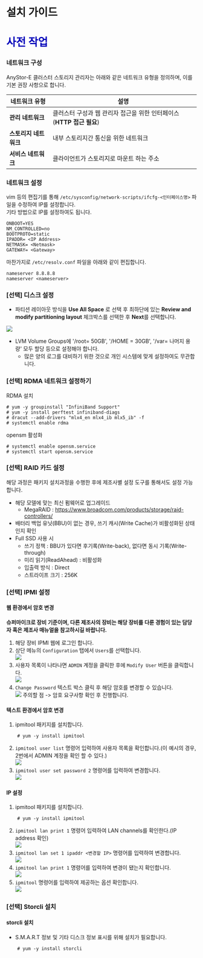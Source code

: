 설치 가이드
====

<span style="color:#0000BB">사전 작업</span>
====

### 네트워크 구성

AnyStor-E 클러스터 스토리지 관리자는 아래와 같은 네트워크 유형을 정의하며, 이를 기본 권장 사항으로 합니다.

|  네트워크 유형            |  설명                                                                      |
| --------------------------|----------------------------------------------------------------------------|
|   **관리 네트워크**       | 클러스터 구성과 웹 관리자 접근을 위한 인터페이스 (**HTTP 접근 필요**) |
|   **스토리지 네트워크**   | 내부 스토리지간 통신을 위한 네트워크                                       |
|   **서비스 네트워크**     | 클라이언트가 스토리지로 마운트 하는 주소                                   |

### 네트워크 설정

vim 등의 편집기를 통해 `/etc/sysconfig/network-scripts/ifcfg-<인터페이스명>` 파일을 수정하여 IP를 설정합니다.  
기타 방법으로 IP를 설정하여도 됩니다.

    ONBOOT=YES
    NM_CONTROLLED=no
    BOOTPROTO=static
    IPADDR= <IP Address>
    NETMASK= <Netmask>
    GATEWAY= <Gateway>

마찬가지로 `/etc/resolv.conf` 파일을 아래와 같이 편집합니다.

    nameserver 8.8.8.8
    nameserver <nameserver>

### [선택] 디스크 설정

-   파티션 레이아웃 방식을 **Use All Space** 로 선택 후 최하단에 있는
    **Review and modify partitioning layout** 체크박스를 선택한 후
    **Next**를 선택합니다.

![](./images/centos_partition1.PNG)

-   LVM Volume Groups에 '/root= 50GB', '/HOME = 30GB', '/var= 나머지 용량'
    모두 할당 등으로 설정해야 합니다. 
    - 많은 양의 로그를 대비하기 위한 것으로 개인 시스템에 맞게 설정하여도 무관합니다.

### [선택] RDMA 네트워크 설정하기

RDMA 설치

    # yum -y groupinstall "InfiniBand Support"
    # yum -y install perftest infiniband-diags
    # dracut --add-drivers "mlx4_en mlx4_ib mlx5_ib" -f
    # systemctl enable rdma

opensm 활성화

    # systemctl enable opensm.service
    # systemctl start opensm.service

### [선택] RAID 카드 설정

해당 과정은 패키지 설치과정을 수행한 후에 제조사별 설정 도구를 통해서도 설정 가능합니다.  

-   해당 모델에 맞는 최신 펌웨어로 업그레이드
    -   MegaRAID : https://www.broadcom.com/products/storage/raid-controllers/
-   배터리 백업 유닛(BBU)이 없는 경우, 쓰기 캐시(Write Cache)가
    비활성화된 상태인지 확인
-   Full SSD 사용 시
    -   쓰기 정책 : BBU가 있다면 후기록(Write-back), 없다면 동시 기록(Write-through)
    -   미리 읽기(ReadAhead) : 비활성화
    -   입출력 방식 : Direct
    -   스트라이프 크기 : 256K

### [선택] IPMI 설정

#### 웹 환경에서 암호 변경

**슈퍼마이크로 장비 기준이며, 다른 제조사의 장비는 해당 장비를 다룬
경험이 있는 담당자 혹은 제조사 매뉴얼을 참고하시길 바랍니다.** 

1.  해당 장비 IPMI 웹에 로그인 합니다.  
2.  상단 메뉴의 `Configuration` 탭에서 `Users`를 선택합니다.  
     ![](./images/22.PNG)
3.  사용자 목록이 나타나면 `ADMIN` 계정을 클릭한 후에 `Modify User` 버튼을 클릭합니다.  
     ![](./images/23.PNG)
4.  `Change Password` 텍스트 박스 클릭 후 해당 암호를 변경할 수 있습니다.  
     ![](./images/24.PNG)
     주의할 점 -&gt; 암호 요구사항 확인 후 진행합니다.  

#### 텍스트 환경에서 암호 변경

1.  ipmitool 패키지를 설치합니다.

```..
    # yum -y install ipmitool
```
2.  `ipmitool user list` 명령어 입력하여 사용자 목록을 확인합니다.(이 예시의 경우, 2번에서 ADMIN 계정을 확인 할 수 있다.)  
     ![](./images/25.PNG)
3.  `ipmitool user set password 2` 명령어를 입력하여 변경합니다.  
     ![](./images/26.PNG)

#### IP 설정

1.  ipmitool 패키지를 설치합니다.

```..
    # yum -y install ipmitool
```
2.  `ipmitool lan print 1` 명령어 입력하여 LAN channels를 확인한다.(IP address 확인)   
     ![](./images/ipmi.PNG)
3.  `ipmitool lan set 1 ipaddr <변경할 IP>` 명령어를 입력하여 변경합니다.  
     ![](./images/ipmi1.PNG)
4.  `ipmitool lan print 1` 명령어를 입력하여 변경이 됐는지 확인합니다.  
     ![](./images/ipmi2.PNG)
5.  `ipmitool` 명령어를 입력하여 제공하는 옵션 확인합니다.  
     ![](./images/ipmi3.PNG)

### [선택] Storcli 설치 

#### storcli 설치

- S.M.A.R.T 정보 및 기타 디스크 정보 표시를 위해 설치가 필요합니다. 

```
    # yum -y install storcli
```


<!-- TODO: 21/05/18 Multipath
### [선택] 멀티패스 설정하기 (수정 중)

SAN 환경인 경우, 멀티패스 등을 설정해야 하는 경우가 있다.

    # mpathconf --enable
    # systemctl restart multipath
-->
